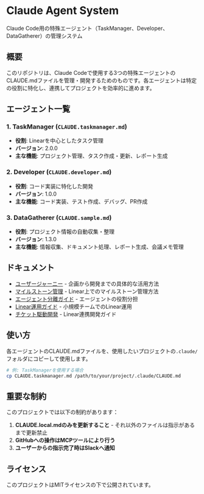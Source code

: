 # Claude Agent System

Claude Code用の特殊エージェント（TaskManager、Developer、DataGatherer）の管理システム

## 概要

このリポジトリは、Claude Codeで使用する3つの特殊エージェントのCLAUDE.mdファイルを管理・開発するためのものです。各エージェントは特定の役割に特化し、連携してプロジェクトを効率的に進めます。

## エージェント一覧

### 1. TaskManager (`CLAUDE.taskmanager.md`)
- **役割**: Linearを中心としたタスク管理
- **バージョン**: 2.0.0
- **主な機能**: プロジェクト管理、タスク作成・更新、レポート生成

### 2. Developer (`CLAUDE.developer.md`)
- **役割**: コード実装に特化した開発
- **バージョン**: 1.0.0
- **主な機能**: コード実装、テスト作成、デバッグ、PR作成

### 3. DataGatherer (`CLAUDE.sample.md`)
- **役割**: プロジェクト情報の自動収集・整理
- **バージョン**: 1.3.0
- **主な機能**: 情報収集、ドキュメント処理、レポート生成、会議メモ管理

## ドキュメント

- [ユーザージャーニー](USER_JOURNEY.md) - 企画から開発までの具体的な活用方法
- [マイルストーン管理](LINEAR_MILESTONE_MANAGEMENT.md) - Linear上でのマイルストーン管理方法
- [エージェント分離ガイド](AGENT_SEPARATION_GUIDE.md) - エージェントの役割分担
- [Linear運用ガイド](SMALL_TEAM_LINEAR_OPERATION.md) - 小規模チームでのLinear運用
- [チケット駆動開発](LINEAR_TICKET_DRIVEN_DEVELOPMENT.md) - Linear連携開発ガイド

## 使い方

各エージェントのCLAUDE.mdファイルを、使用したいプロジェクトの`.claude/`フォルダにコピーして使用します。

```bash
# 例: TaskManagerを使用する場合
cp CLAUDE.taskmanager.md /path/to/your/project/.claude/CLAUDE.md
```

## 重要な制約

このプロジェクトでは以下の制約があります：

1. **CLAUDE.local.mdのみを更新すること** - それ以外のファイルは指示があるまで更新禁止
2. **GitHubへの操作はMCPツールにより行う**
3. **ユーザーからの指示完了時はSlackへ通知**

## ライセンス

このプロジェクトはMITライセンスの下で公開されています。